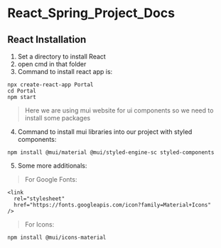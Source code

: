 # React_Spring_Project_Docs
## React Installation
1. Set a directory to install React
2. open cmd in that folder
1. Command to install react app is:

```
npx create-react-app Portal
cd Portal
npm start
```
> Here we are using mui website for ui components so we need to install some packages
4. Command to install mui libraries into our project with styled components:
```
npm install @mui/material @mui/styled-engine-sc styled-components
```
5. Some more additionals:

> For Google Fonts:
```
<link
  rel="stylesheet"
  href="https://fonts.googleapis.com/icon?family=Material+Icons"
/>
```
> For Icons:
```
npm install @mui/icons-material
```
